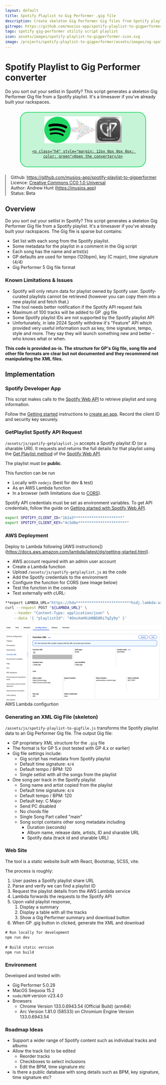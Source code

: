 ```yaml
---
layout: default
title: Spotify Playlist to Gig Performer .gig file
description: Create skeleton Gig Performer Gig files from Spotify playlists
gitrepo: https://github.com/musios-app/spotify-playlist-to-gigperformer
tags: spotify gig-performer utility script playlist
icon: assets/images/spotify-playlist-to-gigperformer-icon.svg
image: /projects/spotify-playlist-to-gigperformer/assets/images/og-spotify-playlist-to-gigperformer.svg
---
```




# Spotify Playlist to Gig Performer converter

Do you sort out your setlist in Spotify? This script generates a skeleton Gig Performer Gig file from a Spotify playlist. It's a timesaver if you've already built your rackspaces.

<div class="btn-tool">
  <a href="./tool">
    <img src="assets/images/spotify-playlist-to-gigperformer-icon.svg" style="max-width: 250px" alt="Spotify Playlist to Gig Performer converter icon"/>
    
    <p class="h4" style="margin: 12px 0px 0px 0px; color: green">Open the converter</p>
  </a>
</div>


<div style="border-left: 2px solid #808080; padding-left: 16px">
  Github: <a href="https://github.com/musios-app/spotify-playlist-to-gigperformer">https://github.com/musios-app/spotify-playlist-to-gigperformer</a>
  <br/>
  Licence: <a href="./LICENSE.txt">Creative Commons CC0 1.0 Universal</a>
  <br/>
  Author: Andrew Hunt (<a href="https://musios.app">https://musios.app</a>)
  <br/>
  Status: <span class="badge text-bg-warning">Beta</span>
</div>


## Overview

Do you sort out your setlist in Spotify? This script generates a skeleton Gig Performer Gig file from a Spotify playlist. It's a timesaver if you've already built your rackspaces.  The Gig file is sparse but contains:

* Set list with each song from the Spotify playlist. 
* Some metadata for the playlist in a comment in the Gig script
* Each song has the name and artist(s)
* GP defaults are used for tempo (120bpm), key (C major), time signature (4/4)
* Gig Performer 5 Gig file format

### Known Limitations & Issues

* Spotify will only return data for playlist owned by Spotify user. Spotify-curated playlists cannot be retrieved (however you can copy them into a new playlist and fetch that.)
* The tool needs better notification if the Spotify API request fails
* Maximum of 100 tracks will be added to GP .gig file
* Some Spotify playlist IDs are not supported by the Spotify playlist API
* Unfortunately, in late 2024 Spotify withdrew it's "Feature" API which provided very useful information such as key, time signature, tempo, style and more. They say they will launch something new and better - who knows what or when. 

**This code is provided as-is. The structure for GP's Gig file, song file and other file formats are clear but not documented and they recommend not manipulating the XML files.**



## Implementation

### Spotify Developer App

This script makes calls to the [Spotify Web API](https://developer.spotify.com/documentation/web-api) to retrieve playlist and song information.

Follow the [Getting started](https://developer.spotify.com/documentation/web-api) instructions to [create an app](https://developer.spotify.com/documentation/web-api/concepts/apps).  Record the client ID and security key securely.


### GetPlaylist Spotify API Request 

`/assets/js/spotify-getplaylist.js` accepts a Spotify playlist ID (or a sharable URI).
It requests and returns the full details for that playlist using the [Get Playlist method](https://developer.spotify.com/documentation/web-api/reference/get-playlist)
of the [Spotify Web API](https://developer.spotify.com/documentation/web-api).

The playlist must be **public**.

This function can be run 
* Locally with `nodejs` (best for dev & test)
* As an AWS Lambda function
* In a browser (with limitations due to [CORS](https://en.wikipedia.org/wiki/Cross-origin_resource_sharing)).

Spotify API credentials must be set as environment variables.
To get API credentials, follow the guide on [Getting started with Spotify Web API](https://developer.spotify.com/documentation/web-api/tutorials/getting-started).

```bash
export SPOTIFY_CLIENT_ID="1b2a3**********************"
export SPOTIFY_CLIENT_KEY="4c5d6e**********************"
```

### AWS Deployment

Deploy to Lambda following [AWS instructions])(https://docs.aws.amazon.com/lambda/latest/dg/getting-started.html). 

* AWS account required with an admin user account
* Create a Lambda function
* Upload `/assets/js/spotify-getplaylist.js` as the code
* Add the Spotify credentials to the environment
* Configure the function for CORS (see image below)
* Test the function in the console
* Test externally with cURL:

```bash
**export LAMBDA_URL="https://hdu*************************hsdj.lambda-url.ap-southeast-2.on.aws"
curl --request POST "${LAMBDA_URL}" \
    --header "Content-Type: application/json" \
    --data '{ "playlistId": "4OnxXeH9iH0BD8Ri7qZy9y" }'
```


<div class="image-wrapper row justify-content-center">
    <a href="assets/images/lambda-config.png" data-toggle="lightbox" data-gallery="example-gallery">
        <img src="assets/images/lambda-config.png" class="img-fluid maxh-250" alt="AWS Lambda configurtion"/>
    </a>
    <figcaption class="figure-caption text-center">AWS Lambda configurtion</figcaption>
</div>




### Generating an XML Gig File (skeleton)

`/assets/js/spotify-playlist-to-gigfile.js` transforms the Spotify playlist data to an Gig Performer Gig file. The output Gig file:

* GP proprietary XML structure for the `.gig` file
* The format is for GP 5.x (not tested with GP 4.x or earlier)
* Gig file settings include:
  * Gig script has metadata from Spotify playlist
  * Default time signature: `4/4`
  * Default tempo / BPM: 120
  * Single setlist with all the songs from the playlist
* One song per track in the Spotify playlist
  * Song name and artist copied from the playlist
  * Default time signature: `4/4`
  * Default tempo / BPM: 120
  * Default key: C Major
  * Send PC disabled
  * No chords file
  * Single Song Part called "main"
  * Song script contains other song metadata including
    * Duration (seconds)
    * Album name, release date, artists, ID and sharable URL
    * Spotify data (track id and sharable URL)

### Web Site

The tool is a static website built with React, Bootstrap, SCSS, vite.

The process is roughly:

1. User pastes a Spotify playlist share URL
2. Parse and verify we can find a playlist ID
3. Request the playlist details from the AWS Lambda service
4. Lambda forwards the requests to the Spotify API
5. Upon valid playlist response, 
   1. Display a summary
   2. Display a table with all the tracks
   3. Show a Gig Performer summary and download button
6. When GP .gig button in clicked, generate the XML and download

```
# Run locally for development
npm run dev

# Build static version
npm run build
```


### Environment

Developed and tested with:

* Gig Performer 5.0.28
* MacOS Sequoia 15.2
* `node/NVM` version v23.4.0
* Browsers
  * Chrome Version 133.0.6943.54 (Official Build) (arm64)
  * Arc Version 1.81.0 (58533) on Chromium Engine Version 133.0.6943.54


### Roadmap Ideas

* Support a wider range of Spotify content such as individual tracks and albums
* Allow the track list to be edited
  * Reorder tracks
  * Checkboxes to select inclusions
  * Edit the BPM, time signature etc
* Is there a public database with song details such as BPM, key signature, time signature etc?

<style>
  .btn-tool {
    margin: 24px 48px;
    text-align: center;
    padding: 12px 24px;
    width: fit-content;
    border: 2px solid  #1ed760;
    border-radius: 25px;
    background-color: #1ed76040;
  }
</style>
